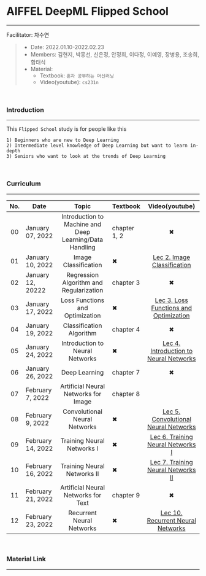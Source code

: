 # AIFFEL DeepML Flipped School
---
Facilitator: 차수연

> - Date: 2022.01.10-2022.02.23
> - Members: 김현지, 박흥선, 신은정, 안정희, 이다정, 이예영, 장병용, 조송희, 함태식
> - Material: 
>   - Textbook: `혼자 공부하는 머신러닝`
>   - Video(youtube): `cs231n`

</br>

### Introduction
---
This `Flipped School` study is for people like this

```
1) Beginners who are new to Deep Learning
2) Intermediate level knowledge of Deep Learning but want to learn in-depth
3) Seniors who want to look at the trends of Deep Learning
```

</br>

### Curriculum
---

|No.|Date|Topic|Textbook|Video(youtube)|
|:--:|--|:--:|--|:--:|
|00|January 07, 2022|Introduction to Machine and Deep Learning/Data Handling|chapter 1, 2|✖|
|01|January 10, 2022|Image Classification|✖|[Lec 2. Image Classification](https://youtu.be/OoUX-nOEjG0)|
|02|January 12, 20222|Regression Algorithm and Regularization|chapter 3|✖|
|03|January 17, 2022|Loss Functions and Optimization|✖|[Lec 3. Loss Functions and Optimization](https://youtu.be/h7iBpEHGVNc)|
|04|January 19, 2022|Classification Algorithm|chapter 4|✖|
|05|January 24, 2022|Introduction to Neural Networks|✖|[Lec 4. Introduction to Neural Networks](https://youtu.be/d14TUNcbn1k)|
|06|January 26, 2022|Deep Learning|chapter 7|✖|
|07|February 7, 2022|Artificial Neural Networks for Image|chapter 8|
|08|February 9, 2022|Convolutional Neural Networks|✖|[Lec 5. Convolutional Neural Networks](https://youtu.be/bNb2fEVKeEo)|
|09|February 14, 2022|Training Neural Networks I|✖|[Lec 6. Training Neural Networks I](https://youtu.be/wEoyxE0GP2M)|
|10|February 16, 2022|Training Neural Networks II|✖|[Lec 7. Training Neural Networks II](https://youtu.be/_JB0AO7QxSA)|
|11|February 21, 2022|Artificial Neural Networks for Text|chapter 9|✖|
|12|February 23, 2022|Recurrent Neural Networks|✖|[Lec 10. Recurrent Neural Networks](https://youtu.be/6niqTuYFZLQ)|


</br>

### Material Link
---
